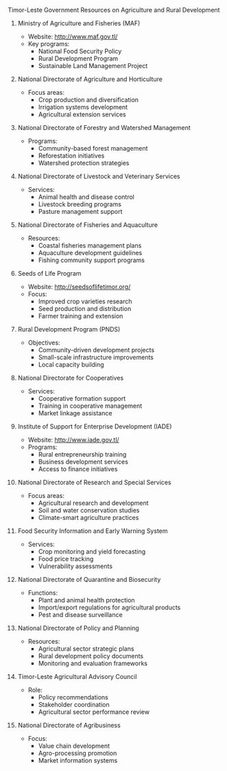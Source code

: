 Timor-Leste Government Resources on Agriculture and Rural Development

1. Ministry of Agriculture and Fisheries (MAF)
   - Website: http://www.maf.gov.tl/
   - Key programs:
     * National Food Security Policy
     * Rural Development Program
     * Sustainable Land Management Project

2. National Directorate of Agriculture and Horticulture
   - Focus areas:
     * Crop production and diversification
     * Irrigation systems development
     * Agricultural extension services

3. National Directorate of Forestry and Watershed Management
   - Programs:
     * Community-based forest management
     * Reforestation initiatives
     * Watershed protection strategies

4. National Directorate of Livestock and Veterinary Services
   - Services:
     * Animal health and disease control
     * Livestock breeding programs
     * Pasture management support

5. National Directorate of Fisheries and Aquaculture
   - Resources:
     * Coastal fisheries management plans
     * Aquaculture development guidelines
     * Fishing community support programs

6. Seeds of Life Program
   - Website: http://seedsoflifetimor.org/
   - Focus:
     * Improved crop varieties research
     * Seed production and distribution
     * Farmer training and extension

7. Rural Development Program (PNDS)
   - Objectives:
     * Community-driven development projects
     * Small-scale infrastructure improvements
     * Local capacity building

8. National Directorate for Cooperatives
   - Services:
     * Cooperative formation support
     * Training in cooperative management
     * Market linkage assistance

9. Institute of Support for Enterprise Development (IADE)
   - Website: http://www.iade.gov.tl/
   - Programs:
     * Rural entrepreneurship training
     * Business development services
     * Access to finance initiatives

10. National Directorate of Research and Special Services
    - Focus areas:
      * Agricultural research and development
      * Soil and water conservation studies
      * Climate-smart agriculture practices

11. Food Security Information and Early Warning System
    - Services:
      * Crop monitoring and yield forecasting
      * Food price tracking
      * Vulnerability assessments

12. National Directorate of Quarantine and Biosecurity
    - Functions:
      * Plant and animal health protection
      * Import/export regulations for agricultural products
      * Pest and disease surveillance

13. National Directorate of Policy and Planning
    - Resources:
      * Agricultural sector strategic plans
      * Rural development policy documents
      * Monitoring and evaluation frameworks

14. Timor-Leste Agricultural Advisory Council
    - Role:
      * Policy recommendations
      * Stakeholder coordination
      * Agricultural sector performance review

15. National Directorate of Agribusiness
    - Focus:
      * Value chain development
      * Agro-processing promotion
      * Market information systems